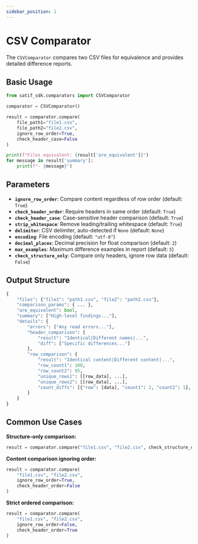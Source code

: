```yaml
---
sidebar_position: 1
---
```

# CSV Comparator

The `CSVComparator` compares two CSV files for equivalence and provides detailed difference reports.

## Basic Usage

```python
from satif_sdk.comparators import CSVComparator

comparator = CSVComparator()

result = comparator.compare(
    file_path1="file1.csv",
    file_path2="file2.csv",
    ignore_row_order=True,
    check_header_case=False
)

print(f"Files equivalent: {result['are_equivalent']}")
for message in result['summary']:
    print(f"- {message}")
```

## Parameters

- **`ignore_row_order`**: Compare content regardless of row order (default: `True`)
- **`check_header_order`**: Require headers in same order (default: `True`)
- **`check_header_case`**: Case-sensitive header comparison (default: `True`)
- **`strip_whitespace`**: Remove leading/trailing whitespace (default: `True`)
- **`delimiter`**: CSV delimiter, auto-detected if `None` (default: `None`)
- **`encoding`**: File encoding (default: `"utf-8"`)
- **`decimal_places`**: Decimal precision for float comparison (default: `2`)
- **`max_examples`**: Maximum difference examples in report (default: `5`)
- **`check_structure_only`**: Compare only headers, ignore row data (default: `False`)

## Output Structure

```python
{
    "files": {"file1": "path1.csv", "file2": "path2.csv"},
    "comparison_params": { ... },
    "are_equivalent": bool,
    "summary": ["High-level findings..."],
    "details": {
        "errors": ["Any read errors..."],
        "header_comparison": {
            "result": "Identical|Different names|...",
            "diff": ["Specific differences..."]
        },
        "row_comparison": {
            "result": "Identical content|Different content|...",
            "row_count1": 100,
            "row_count2": 95,
            "unique_rows1": [[row_data], ...],
            "unique_rows2": [[row_data], ...],
            "count_diffs": [{"row": [data], "count1": 2, "count2": 1}, ...]
        }
    }
}
```

## Common Use Cases

**Structure-only comparison:**
```python
result = comparator.compare("file1.csv", "file2.csv", check_structure_only=True)
```

**Content comparison ignoring order:**
```python
result = comparator.compare(
    "file1.csv", "file2.csv",
    ignore_row_order=True,
    check_header_order=False
)
```

**Strict ordered comparison:**
```python
result = comparator.compare(
    "file1.csv", "file2.csv",
    ignore_row_order=False,
    check_header_order=True
)
```
